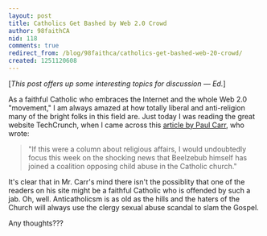 ```yaml
---
layout: post
title: Catholics Get Bashed by Web 2.0 Crowd
author: 98faithCA
nid: 118
comments: true
redirect_from: /blog/98faithca/catholics-get-bashed-web-20-crowd/
created: 1251120608
---
```

<p>[<em>This post offers up some interesting topics for discussion &mdash; Ed.</em>]</p>
<p>As a faithful Catholic who embraces the Internet and the whole Web 2.0 &quot;movement,&quot; I am always amazed at how totally liberal and anti-religion many of the bright folks in this field are. Just today I was reading the great website TechCrunch, when I came across this <a href="http://www.techcrunch.com/2009/08/22/nsfw-say-what-you-like-about-the-google-books-kool-aid-but-it-tastes-much-better-than-microsofts-sour-grapes/">article by Paul Carr</a>, who wrote:&nbsp;&nbsp;</p>
<blockquote>
<p>&quot;If this were a column about religious affairs, I would undoubtedly focus this week on the shocking news that Beelzebub himself has joined a coalition opposing child abuse in the Catholic church.&quot;</p>
</blockquote>
<p>It's clear that in Mr. Carr's mind there isn't the possiblity that one of the readers on his site might be a faithful Catholic who is offended by such a jab. Oh, well. Anticatholicsm is as old as the hills and the haters of the Church will always use the clergy sexual abuse scandal to slam the Gospel.</p>
<p>Any thoughts???</p>
